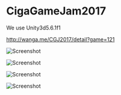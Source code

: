 # CigaGameJam2017

We use Unity3d5.6.1f1

http://wanga.me/CGJ2017/detail?game=121

![Screenshot](https://nj02all01.baidupcs.com/file/f1f2513f8f7770bbe279de09f5f3a845?bkt=p3-1400f1f2513f8f7770bbe279de09f5f3a84556be8cc40000000381a0&fid=956559203-250528-861513035169275&time=1500026654&sign=FDTAXGERLBHS-DCb740ccc5511e5e8fedcff06b081203-%2FpaCZYGMuubBPTD%2FAhyXcfHF%2F7A%3D&to=69&size=229792&sta_dx=229792&sta_cs=0&sta_ft=png&sta_ct=0&sta_mt=0&fm2=MH,Guangzhou,Netizen-anywhere,,guangdong,ct&newver=1&newfm=1&secfm=1&flow_ver=3&pkey=1400f1f2513f8f7770bbe279de09f5f3a84556be8cc40000000381a0&sl=76480590&expires=8h&rt=sh&r=810889520&mlogid=4516870546475100678&vuk=282335&vbdid=3406755731&fin=CigaGameJam2017_0.png&fn=CigaGameJam2017_0.png&rtype=1&iv=0&dp-logid=4516870546475100678&dp-callid=0.1.1&hps=1&csl=80&csign=ZMLyV6T0L9zkkwFfMOo%2F4sxc4LA%3D&so=0&ut=6&uter=4&serv=0&by=themis)

![Screenshot](https://nj02all01.baidupcs.com/file/0431f849bf5cc61a0d3be58b500689ec?bkt=p3-14000431f849bf5cc61a0d3be58b500689ec06e8e488000000054cd2&fid=956559203-250528-455676701910859&time=1500026811&sign=FDTAXGERLBHS-DCb740ccc5511e5e8fedcff06b081203-iOFlryPkklh0rGTIEIR9l2W74jw%3D&to=69&size=347346&sta_dx=347346&sta_cs=0&sta_ft=png&sta_ct=0&sta_mt=0&fm2=MH,Guangzhou,Netizen-anywhere,,guangdong,ct&newver=1&newfm=1&secfm=1&flow_ver=3&pkey=14000431f849bf5cc61a0d3be58b500689ec06e8e488000000054cd2&sl=76480590&expires=8h&rt=sh&r=541263581&mlogid=4516912679363975934&vuk=282335&vbdid=3406755731&fin=CigaGameJam2017_1.png&fn=CigaGameJam2017_1.png&rtype=1&iv=0&dp-logid=4516912679363975934&dp-callid=0.1.1&hps=1&csl=80&csign=ZMLyV6T0L9zkkwFfMOo%2F4sxc4LA%3D&so=0&ut=6&uter=4&serv=0&by=themis)

![Screenshot](https://nj02all01.baidupcs.com/file/ef0c753f5def659d3327289231681fa1?bkt=p3-1400ef0c753f5def659d3327289231681fa19146122c000000002a99&fid=956559203-250528-15937581407910&time=1500026848&sign=FDTAXGERLBHS-DCb740ccc5511e5e8fedcff06b081203-0Js8aRFaeJf6VCpVuJZwgNmwTK4%3D&to=69&size=10905&sta_dx=10905&sta_cs=0&sta_ft=png&sta_ct=0&sta_mt=0&fm2=MH,Guangzhou,Netizen-anywhere,,guangdong,ct&newver=1&newfm=1&secfm=1&flow_ver=3&pkey=1400ef0c753f5def659d3327289231681fa19146122c000000002a99&sl=76480590&expires=8h&rt=sh&r=303058964&mlogid=4516922679324065836&vuk=282335&vbdid=3406755731&fin=CigaGameJam2017_2.png&fn=CigaGameJam2017_2.png&rtype=1&iv=0&dp-logid=4516922679324065836&dp-callid=0.1.1&hps=1&csl=80&csign=ZMLyV6T0L9zkkwFfMOo%2F4sxc4LA%3D&so=0&ut=6&uter=4&serv=0&by=themis)

![Screenshot](https://nj02all01.baidupcs.com/file/3fa4a9a4350df163c0290de71b727bf4?bkt=p3-14003fa4a9a4350df163c0290de71b727bf46a4cec3a0000000158db&fid=956559203-250528-360498555640607&time=1500026895&sign=FDTAXGERLBHS-DCb740ccc5511e5e8fedcff06b081203-JvrDA12mvMpdOwbmAIQLMkDRyks%3D&to=69&size=88283&sta_dx=88283&sta_cs=1&sta_ft=png&sta_ct=0&sta_mt=0&fm2=MH,Guangzhou,Netizen-anywhere,,guangdong,ct&newver=1&newfm=1&secfm=1&flow_ver=3&pkey=14003fa4a9a4350df163c0290de71b727bf46a4cec3a0000000158db&sl=76480590&expires=8h&rt=sh&r=445958942&mlogid=4516935176931587559&vuk=282335&vbdid=3406755731&fin=CigaGameJam2017_3.png&fn=CigaGameJam2017_3.png&rtype=1&iv=0&dp-logid=4516935176931587559&dp-callid=0.1.1&hps=1&csl=80&csign=ZMLyV6T0L9zkkwFfMOo%2F4sxc4LA%3D&so=0&ut=6&uter=4&serv=0&by=themis)
